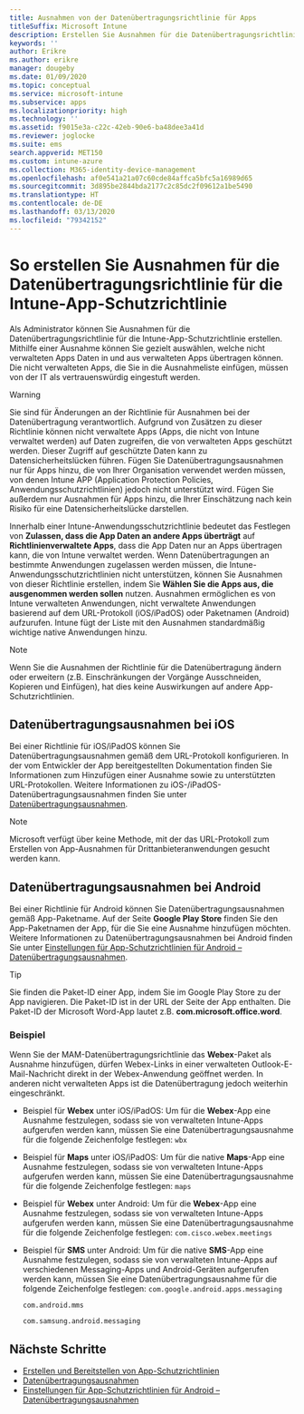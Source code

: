 ```yaml
---
title: Ausnahmen von der Datenübertragungsrichtlinie für Apps
titleSuffix: Microsoft Intune
description: Erstellen Sie Ausnahmen für die Datenübertragungsrichtlinie für die Intune-App-Schutzrichtlinie.
keywords: ''
author: Erikre
ms.author: erikre
manager: dougeby
ms.date: 01/09/2020
ms.topic: conceptual
ms.service: microsoft-intune
ms.subservice: apps
ms.localizationpriority: high
ms.technology: ''
ms.assetid: f9015e3a-c22c-42eb-90e6-ba48dee3a41d
ms.reviewer: joglocke
ms.suite: ems
search.appverid: MET150
ms.custom: intune-azure
ms.collection: M365-identity-device-management
ms.openlocfilehash: af0e541a21a07c60cde84affca5bfc5a16989d65
ms.sourcegitcommit: 3d895be2844bda2177c2c85dc2f09612a1be5490
ms.translationtype: HT
ms.contentlocale: de-DE
ms.lasthandoff: 03/13/2020
ms.locfileid: "79342152"
---
```

# <a name="how-to-create-exceptions-to-the-intune-app-protection-policy-app-data-transfer-policy"></a>So erstellen Sie Ausnahmen für die Datenübertragungsrichtlinie für die Intune-App-Schutzrichtlinie

Als Administrator können Sie Ausnahmen für die Datenübertragungsrichtlinie für die Intune-App-Schutzrichtlinie erstellen. Mithilfe einer Ausnahme können Sie gezielt auswählen, welche nicht verwalteten Apps Daten in und aus verwalteten Apps übertragen können. Die nicht verwalteten Apps, die Sie in die Ausnahmeliste einfügen, müssen von der IT als vertrauenswürdig eingestuft werden. 

>[!WARNING] 
> Sie sind für Änderungen an der Richtlinie für Ausnahmen bei der Datenübertragung verantwortlich. Aufgrund von Zusätzen zu dieser Richtlinie können nicht verwaltete Apps (Apps, die nicht von Intune verwaltet werden) auf Daten zugreifen, die von verwalteten Apps geschützt werden. Dieser Zugriff auf geschützte Daten kann zu Datensicherheitslücken führen. Fügen Sie Datenübertragungsausnahmen nur für Apps hinzu, die von Ihrer Organisation verwendet werden müssen, von denen Intune APP (Application Protection Policies, Anwendungsschutzrichtlinien) jedoch nicht unterstützt wird. Fügen Sie außerdem nur Ausnahmen für Apps hinzu, die Ihrer Einschätzung nach kein Risiko für eine Datensicherheitslücke darstellen.

Innerhalb einer Intune-Anwendungsschutzrichtlinie bedeutet das Festlegen von **Zulassen, dass die App Daten an andere Apps überträgt** auf **Richtlinienverwaltete Apps**, dass die App Daten nur an Apps übertragen kann, die von Intune verwaltet werden. Wenn Datenübertragungen an bestimmte Anwendungen zugelassen werden müssen, die Intune-Anwendungsschutzrichtlinien nicht unterstützen, können Sie Ausnahmen von dieser Richtlinie erstellen, indem Sie **Wählen Sie die Apps aus, die ausgenommen werden sollen** nutzen. Ausnahmen ermöglichen es von Intune verwalteten Anwendungen, nicht verwaltete Anwendungen basierend auf dem URL-Protokoll (iOS/iPadOS) oder Paketnamen (Android) aufzurufen. Intune fügt der Liste mit den Ausnahmen standardmäßig wichtige native Anwendungen hinzu. 

> [!NOTE]
> Wenn Sie die Ausnahmen der Richtlinie für die Datenübertragung ändern oder erweitern (z.B. Einschränkungen der Vorgänge Ausschneiden, Kopieren und Einfügen), hat dies keine Auswirkungen auf andere App-Schutzrichtlinien. 

## <a name="ios-data-transfer-exceptions"></a>Datenübertragungsausnahmen bei iOS
Bei einer Richtlinie für iOS/iPadOS können Sie Datenübertragungsausnahmen gemäß dem URL-Protokoll konfigurieren. In der vom Entwickler der App bereitgestellten Dokumentation finden Sie Informationen zum Hinzufügen einer Ausnahme sowie zu unterstützten URL-Protokollen. Weitere Informationen zu iOS-/iPadOS-Datenübertragungsausnahmen finden Sie unter [Datenübertragungsausnahmen](app-protection-policy-settings-ios.md#data-transfer-exemptions).

> [!NOTE]
> Microsoft verfügt über keine Methode, mit der das URL-Protokoll zum Erstellen von App-Ausnahmen für Drittanbieteranwendungen gesucht werden kann. 

## <a name="android-data-transfer-exceptions"></a>Datenübertragungsausnahmen bei Android
Bei einer Richtlinie für Android können Sie Datenübertragungsausnahmen gemäß App-Paketname. Auf der Seite **Google Play Store** finden Sie den App-Paketnamen der App, für die Sie eine Ausnahme hinzufügen möchten. Weitere Informationen zu Datenübertragungsausnahmen bei Android finden Sie unter [Einstellungen für App-Schutzrichtlinien für Android – Datenübertragungsausnahmen](app-protection-policy-settings-android.md#data-transfer-exemptions).


>[!TIP]
> Sie finden die Paket-ID einer App, indem Sie im Google Play Store zu der App navigieren. Die Paket-ID ist in der URL der Seite der App enthalten. Die Paket-ID der Microsoft Word-App lautet z.B. **com.microsoft.office.word**.

### <a name="example"></a>Beispiel
Wenn Sie der MAM-Datenübertragungsrichtlinie das **Webex**-Paket als Ausnahme hinzufügen, dürfen Webex-Links in einer verwalteten Outlook-E-Mail-Nachricht direkt in der Webex-Anwendung geöffnet werden. In anderen nicht verwalteten Apps ist die Datenübertragung jedoch weiterhin eingeschränkt.

- Beispiel für **Webex** unter iOS/iPadOS:   Um für die **Webex**-App eine Ausnahme festzulegen, sodass sie von verwalteten Intune-Apps aufgerufen werden kann, müssen Sie eine Datenübertragungsausnahme für die folgende Zeichenfolge festlegen: <code>wbx</code>
    
- Beispiel für **Maps** unter iOS/iPadOS:   Um für die native **Maps**-App eine Ausnahme festzulegen, sodass sie von verwalteten Intune-Apps aufgerufen werden kann, müssen Sie eine Datenübertragungsausnahme für die folgende Zeichenfolge festlegen: <code>maps</code>

- Beispiel für **Webex** unter Android:   Um für die **Webex**-App eine Ausnahme festzulegen, sodass sie von verwalteten Intune-Apps aufgerufen werden kann, müssen Sie eine Datenübertragungsausnahme für die folgende Zeichenfolge festlegen: <code>com.cisco.webex.meetings</code>
    
- Beispiel für **SMS** unter Android:   Um für die native **SMS**-App eine Ausnahme festzulegen, sodass sie von verwalteten Intune-Apps auf verschiedenen Messaging-Apps und Android-Geräten aufgerufen werden kann, müssen Sie eine Datenübertragungsausnahme für die folgende Zeichenfolge festlegen: 
    <code>com.google.android.apps.messaging</code>
    
    <code>com.android.mms</code>
    
    <code>com.samsung.android.messaging</code>

## <a name="next-steps"></a>Nächste Schritte

- [Erstellen und Bereitstellen von App-Schutzrichtlinien](app-protection-policies.md)
- [Datenübertragungsausnahmen](app-protection-policy-settings-ios.md#data-transfer-exemptions)
- [Einstellungen für App-Schutzrichtlinien für Android – Datenübertragungsausnahmen](app-protection-policy-settings-android.md#data-transfer-exemptions)
